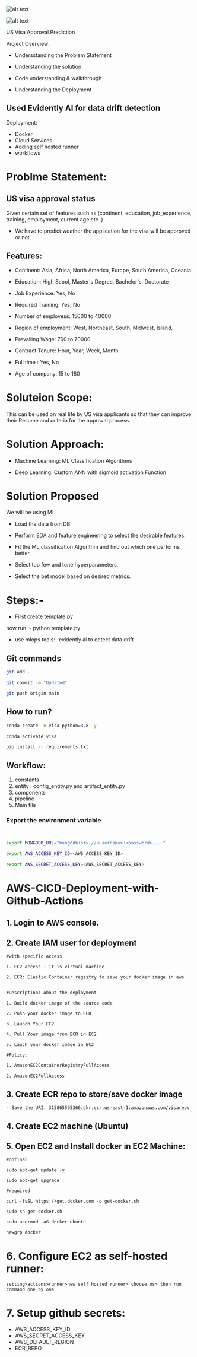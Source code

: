 
![alt text](thumbnail.png)



![alt text](tumbnail2.png)

US Visa Approval Prediction 

Project Overview:
 * Undersstanding the Problem Statement 

 * Understanding the solution 

 * Code understanding & walkthrough 

 * Understanding the Deployment 

## Used Evidently AI for data drift detection 


Deployment:
 * Docker 
 * Cloud Services 
 * Adding self hosted runner 
 * workflows 



# Problme Statement:

## US visa approval status

Given certain set of features such as (continent, education, job_experience, training, employment, current age etc .) 

 * We have to predict weather the application for the visa will be approved or not. 



## Features:
 * Continent: Asia, Africa, North America, Europe, South America, Oceania 

 * Education: High Scool, Master's Degree, Bachelor's, Doctorate 

 * Job Experience: Yes, No

 * Required Training: Yes, No 
 * Number of employess: 15000 to 40000 
 * Region of employment: West, Northeast, South, Midwest, Island,

 * Prevailing Wage: 700 to 70000 

 * Contract Tenure: Hour, Year, Week, Month 

 * Full time : Yes, No

 * Age of company: 15 to 180 



# Soluteion Scope:
This can be used on real life by US visa applicants so that they can improve their Resume and criteria for the approval process. 


# Solution Approach:

*  Machine Learning: ML Classification Algorithms 

*  Deep Learning: Custom ANN with sigmoid activation Function 



# Solution Proposed 

We will be using ML
*  Load the data from DB
* Perform EDA and feature engineering to select the desirable features. 
* Fit the ML classification Algorithm and find out which one performs better. 

* Select top few and tune hyperparameters.

* Select the bet model based on desired metrics.





# Steps:- 

* First create template.py 
 
 now run :- python template.py 


* use mlops tools:-  evidently ai to detect data drift 


## Git commands

```bash
git add .

git commit -m "Updated"

git push origin main
```

## How to run?

```bash
conda create -n visa python=3.8 -y
```

```bash
conda activate visa
```

```bash
pip install -r requirements.txt
```



## Workflow:

1. constants
2. entity : config_entity.py and artifact_entity.py 
3. components
4. pipeline
5. Main file



### Export the  environment variable
```bash


export MONGODB_URL="mongodb+srv://<username>:<password>...."

export AWS_ACCESS_KEY_ID=<AWS_ACCESS_KEY_ID>

export AWS_SECRET_ACCESS_KEY=<AWS_SECRET_ACCESS_KEY>


```


# AWS-CICD-Deployment-with-Github-Actions

## 1. Login to AWS console.

## 2. Create IAM user for deployment

	#with specific access

	1. EC2 access : It is virtual machine

	2. ECR: Elastic Container registry to save your docker image in aws


	#Description: About the deployment

	1. Build docker image of the source code

	2. Push your docker image to ECR

	3. Launch Your EC2 

	4. Pull Your image from ECR in EC2

	5. Lauch your docker image in EC2

	#Policy:

	1. AmazonEC2ContainerRegistryFullAccess

	2. AmazonEC2FullAccess

	
## 3. Create ECR repo to store/save docker image
    - Save the URI: 315865595366.dkr.ecr.us-east-1.amazonaws.com/visarepo

	
## 4. Create EC2 machine (Ubuntu) 

## 5. Open EC2 and Install docker in EC2 Machine:
	
	
	#optinal

	sudo apt-get update -y

	sudo apt-get upgrade
	
	#required

	curl -fsSL https://get.docker.com -o get-docker.sh

	sudo sh get-docker.sh

	sudo usermod -aG docker ubuntu

	newgrp docker
	
# 6. Configure EC2 as self-hosted runner:
    setting>actions>runner>new self hosted runner> choose os> then run command one by one


# 7. Setup github secrets:

   - AWS_ACCESS_KEY_ID
   - AWS_SECRET_ACCESS_KEY
   - AWS_DEFAULT_REGION
   - ECR_REPO

    





